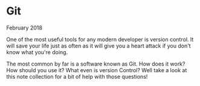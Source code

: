 # Git

<time>February 2018</time>

One of the most useful tools for any modern developer is version control. It will save your life just as often as it will give you a heart attack if you don't know what you're doing.

The most common by far is a software known as Git. How does it work? How should you use it? What even is version Control? Well take a look at this note collection for a bit of help with those questions!
